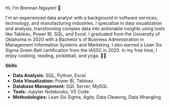 Hi, I'm Brennan Nguyen! 👋

I'm an experienced data analyst with a background in software services, technology, and manufacturing industries. I specialize in data visualization and analysis, transforming complex data into actionable insights using tools like Tableau, Power BI, SQL, and Excel. 
I graduated from the University of Oklahoma in 2020 with a Bachelor's of Business Administration in Management Information Systems and Marketing. I also earned a Lean Six Sigma Green Belt certification from the IASSC in 2020. In my free time, I enjoy cooking, reading, pickleball, and yoga. 🧘‍♀️

**Skills**
- **Data Analysis:** SQL, Python, Excel
- **Data Visualization:** Power BI, Tableau
- **Database Management:** SQL Server, MySQL
- **Tools:** Jupyter Notebooks, VS Code
- **Methodologies:** Lean Six Sigma, Agile, Data Cleaning, Data Wrangling
<!--
**brennannguyen/brennannguyen** is a ✨ _special_ ✨ repository because its `README.md` (this file) appears on your GitHub profile.

Here are some ideas to get you started:

- 🔭 I’m currently working on ...
- 🌱 I’m currently learning ...
- 👯 I’m looking to collaborate on ...
- 🤔 I’m looking for help with ...
- 💬 Ask me about ...
- 📫 How to reach me: ...
- 😄 Pronouns: ...
- ⚡ Fun fact: ...
-->
